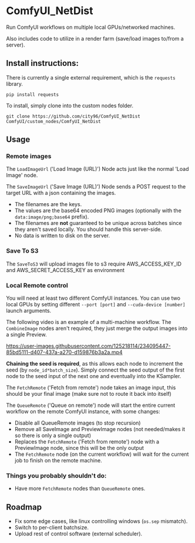 # ComfyUI_NetDist
Run ComfyUI workflows on multiple local GPUs/networked machines.

Also includes code to utilize in a render farm (save/load images to/from a server).

## Install instructions:
There is currently a single external requirement, which is the `requests` library.
```
pip install requests
```

To install, simply clone into the custom nodes folder.
```
git clone https://github.com/city96/ComfyUI_NetDist ComfyUI/custom_nodes/ComfyUI_NetDist
```

## Usage
### Remote images
The `LoadImageUrl` ('Load Image (URL)') Node acts just like the normal 'Load Image' node.

The `SaveImageUrl` ('Save Image (URL)') Node sends a POST request to the target URL with a json containing the images.
- The filenames are the keys.
- The values are the base64 encoded PNG images (optionally with the `data:image/png;base64` prefix).
- The filenames are **not** guaranteed to be unique across batches since they aren't saved locally. You should handle this server-side.
- No data is written to disk on the server.

### Save To S3
The `SaveToS3` will upload images file to s3
require AWS_ACCESS_KEY_ID and AWS_SECRET_ACCESS_KEY as environment

### Local Remote control
You will need at least two different ComfyUI instances. You can use two local GPUs by setting different `--port [port]` and `--cuda-device [number]` launch arguments.

The following video is an example of a multi-machine workflow. The `CombineImage` nodes aren't required, they just merge the output images into a single Preview.

https://user-images.githubusercontent.com/125218114/234095447-85bd5111-d407-437a-a270-d159876b3a2a.mp4

**Chaining the seed is required**, as this allows each node to increment the seed (by `node_id*batch_size`). Simply connect the seed output of the first node to the seed input of the next one and eventually into the KSampler.

The `FetchRemote` ('Fetch from remote') node takes an image input, this should be your final image (make sure not to route it back into itself)

The `QueueRemote` ('Queue on remote') node will start the entire current workflow on the remote ComfyUI instance, with some changes:
- Disable all QueueRemote images (to stop recursion)
- Remove all SaveImage and PreviewImage nodes (not needed/makes it so there is only a single output)
- Replaces the `FetchRemote` ('Fetch from remote') node with a PreviewImage node, since this will be the only output
- The `FetchRemote` node (on the current workflow) will wait for the current job to finish on the remote machine.

### Things you probably shouldn't do:
- Have more `FetchRemote` nodes than `QueueRemote` ones.

## Roadmap
- Fix some edge cases, like linux controlling windows (`os.sep` mismatch).
- Switch to per-client batchsize.
- Upload rest of control software (external scheduler).
